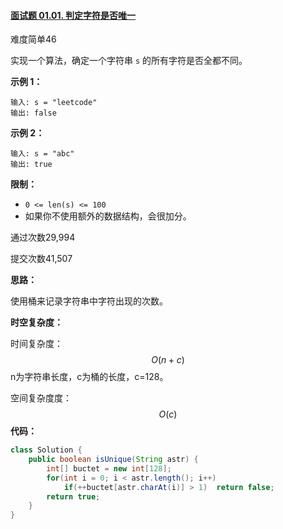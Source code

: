 #### [面试题 01.01. 判定字符是否唯一](https://leetcode-cn.com/problems/is-unique-lcci/)

难度简单46

实现一个算法，确定一个字符串 `s` 的所有字符是否全都不同。

**示例 1：**

```
输入: s = "leetcode"
输出: false 
```

**示例 2：**

```
输入: s = "abc"
输出: true
```

**限制：**

- `0 <= len(s) <= 100`
- 如果你不使用额外的数据结构，会很加分。

通过次数29,994

提交次数41,507



**思路：**

使用桶来记录字符串中字符出现的次数。

**时空复杂度：**

时间复杂度：
$$
O(n+c)
$$
n为字符串长度，c为桶的长度，c=128。

空间复杂度度：
$$
O(c)
$$
**代码：**

```java
class Solution {
    public boolean isUnique(String astr) {
        int[] buctet = new int[128];
        for(int i = 0; i < astr.length(); i++)
            if(++buctet[astr.charAt(i)] > 1)  return false;
        return true;
    }
}
```


